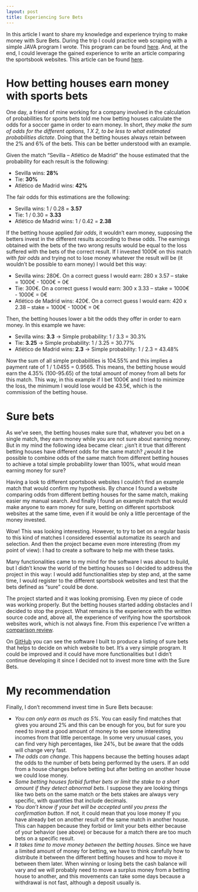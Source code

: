 ```yaml
---
layout: post
title: Experiencing Sure Bets
---
```


In this article I want to share my knowledge and experience trying to make money with Sure Bets. During the trip I could practice web scraping with a simple JAVA program I wrote. This program can be found [here](https://github.com/marcogalluzzi/surebets). And, at the end, I could leverage the gained experience to write an article comparing the sportsbook websites. This article can be found [here](https://marcogalluzzi.github.io/short-analysis-of-sportsbook-websites/).

# How betting houses earn money with sports bets
One day, a friend of mine working for a company involved in the calculation of probabilities for sports bets told me how betting houses calculate the odds for a soccer game in order to earn money. In short, _they make the sum of odds for the different options, 1 X 2, to be less to what estimated probabilities dictate_. Doing that the betting houses always retain between the 2% and 6% of the bets. This can be better understood with an example.

Given the match “Sevilla – Atlético de Madrid” the house estimated that the probability for each result is the following:

* Sevilla wins: __28%__
* Tie: __30%__
* Atlético de Madrid wins: __42%__

The fair odds for this estimations are the following:

* Sevilla wins: 1 / 0.28 =  __3.57__
* Tie: 1 / 0.30 = __3.33__
* Atlético de Madrid wins: 1 / 0.42 = __2.38__

If the betting house applied _fair odds_, it wouldn’t earn money, supposing the betters invest in the different results according to these odds. The earnings obtained with the bets of the two wrong results would be equal to the loss suffered with the bets of the correct result. If I invested 1000€ on this match with _fair odds_ and trying not to lose money whatever the result will be (it wouldn’t be possible to earn money) I would bet this way:

* Sevilla wins: 280€. On a correct guess I would earn: 280 x 3.57 – stake = 1000€ - 1000€ = 0€
* Tie: 300€. On a correct guess I would earn: 300 x 3.33 – stake = 1000€ - 1000€ = 0€
* Atlético de Madrid wins: 420€. On a correct guess I would earn: 420 x 2.38 – stake = 1000€ - 1000€ = 0€

Then, the betting houses lower a bit the odds they offer in order to earn money. In this example we have:

* Sevilla wins: __3.3__ → Simple probability: 1 / 3.3 = 30.3%
* Tie: __3.25__ → Simple probability: 1 / 3.25 = 30.77%
* Atlético de Madrid wins: __2.3__ → Simple probability: 1 / 2.3 = 43.48%

Now the sum of all simple probabilities is 104.55% and this implies a payment rate of 1 / 1.0455 = 0.9565. This means, the betting house would earn the 4.35% (100-95.65) of the total amount of money from all bets for this match. This way, in this example if I bet 1000€ and I tried to minimize the loss, the minimum I would lose would be 43.5€, which is the commission of the betting house.

# Sure bets
As we’ve seen, the betting houses make sure that, whatever you bet on a single match, they earn money while you are not sure about earning money. But in my mind the following idea became clear: ¿isn’t it true that different betting houses have different odds for the same match? ¿would it be possible to combine odds of the same match from different betting houses to achieve a total simple probability lower than 100%, what would mean earning money for sure?

Having a look to different sportsbook websites I couldn’t find an example match that would confirm my hypothesis. By chance I found a website comparing odds from different betting houses for the same match, making easier my manual search. And finally I found an example match that would make anyone to earn money for sure, betting on different sportsbook websites at the same time, even if it would be only a little percentage of the money invested.

Wow! This was looking interesting. However, to try to bet on a regular basis to this kind of matches I considered essential automatize its search and selection. And then the project became even more interesting (from my point of view): I had to create a software to help me with these tasks.

Many functionalities came to my mind for the software I was about to build, but I didn’t know the world of the betting houses so I decided to address the project in this way: I would add functionalities step by step and, at the same time, I would register to the different sportsbook websites and test that the bets defined as “sure” could be done.

The project started and it was looking promising. Even my piece of code was working properly. But  the betting houses started adding obstacles and I decided to stop the project. What remains is the experience with the written source code and, above all, the experience of verifying how the sportsbook websites work, which is not always fine. From this experience I’ve written a [comparison review](https://marcogalluzzi.github.io/short-analysis-of-sportsbook-websites/). 

On [GitHub](https://github.com/marcogalluzzi/surebets) you can see the software I built to produce a listing of sure bets that helps to decide on which website to bet. It’s a very simple program. It could be improved and it could have more functionalities but I didn’t continue developing it since I decided not to invest more time with the Sure Bets.

# My recommendation
Finally, I don’t recommend invest time in Sure Bets because:

* _You can only earn as much as 5%_. You can easily find matches that gives you around 2% and this can be enough for you, but for sure you need to invest a good amount of money to see some interesting incomes from that little percentage. In some very unusual cases, you can find very high percentages, like 24%, but be aware that the odds will change very fast.
* _The odds can change_. This happens because the betting houses adapt the odds to the number of bets being performed by the users. If an odd from a house changes before betting but after  betting on another house we could lose money.
* _Some betting houses forbid further bets or limit the stake to a short amount if they detect abnormal bets_. I suppose they are looking things like two bets on the same match or the bets stakes are always very specific, with quantities that include decimals.
* _You don’t know if your bet will be accepted until you press the confirmation button_. If not, it could mean that you lose money If you have already bet on another result of the same match in another house. This can happen because they forbid or limit your bets either because of your behavior (see above) or because for a match there are too much bets on a specific result.
* _It takes time to move money between the betting houses_. Since we have a limited amount of money for betting, we have to think carefully how to distribute it between the different betting houses and how to move it between them later. When winning or losing bets the cash balance will vary and we will probably need to move a surplus money from a betting house to another, and this movements can take some days because a withdrawal is not fast, although a deposit usually is.